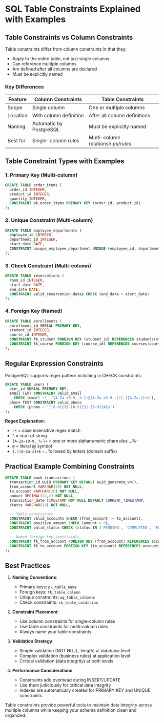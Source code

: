 # SQL Table Constraints Explained with Examples

## Table Constraints vs Column Constraints

Table constraints differ from column constraints in that they:
- Apply to the entire table, not just single columns
- Can reference multiple columns
- Are defined after all columns are declared
- Must be explicitly named

### Key Differences

| Feature            | Column Constraints          | Table Constraints               |
|--------------------|----------------------------|---------------------------------|
| Scope              | Single column              | One or multiple columns         |
| Location           | With column definition     | After all column definitions    |
| Naming             | Automatic by PostgreSQL    | Must be explicitly named        |
| Best for           | Single-column rules        | Multi-column relationships/rules|

## Table Constraint Types with Examples

### 1. Primary Key (Multi-column)
```sql
CREATE TABLE order_items (
  order_id INTEGER,
  product_id INTEGER,
  quantity INTEGER,
  CONSTRAINT pk_order_items PRIMARY KEY (order_id, product_id)
);
```

### 2. Unique Constraint (Multi-column)
```sql
CREATE TABLE employee_departments (
  employee_id INTEGER,
  department_id INTEGER,
  start_date DATE,
  CONSTRAINT unique_employee_department UNIQUE (employee_id, department_id)
);
```

### 3. Check Constraint (Multi-column)
```sql
CREATE TABLE reservations (
  room_id INTEGER,
  start_date DATE,
  end_date DATE,
  CONSTRAINT valid_reservation_dates CHECK (end_date > start_date)
);
```

### 4. Foreign Key (Named)
```sql
CREATE TABLE enrollments (
  enrollment_id SERIAL PRIMARY KEY,
  student_id INTEGER,
  course_id INTEGER,
  CONSTRAINT fk_student FOREIGN KEY (student_id) REFERENCES students(student_id),
  CONSTRAINT fk_course FOREIGN KEY (course_id) REFERENCES courses(course_id)
);
```

## Regular Expression Constraints

PostgreSQL supports regex pattern matching in CHECK constraints:

```sql
CREATE TABLE users (
  user_id SERIAL PRIMARY KEY,
  email TEXT CONSTRAINT valid_email 
    CHECK (email ~* '^[A-Za-z0-9._%-]+@[A-Za-z0-9.-]+[.][A-Za-z]+$'),
  phone TEXT CONSTRAINT valid_phone
    CHECK (phone ~ '^[0-9]{3}-[0-9]{3}-[0-9]{4}$')
);
```

**Regex Explanation:**
- `~*` = case insensitive regex match
- `^` = start of string
- `[A-Za-z0-9._%-]+` = one or more alphanumeric chars plus ._%-
- `@` = literal @ symbol
- `[.][A-Za-z]+$` = . followed by letters (domain suffix)

## Practical Example Combining Constraints

```sql
CREATE TABLE bank_transactions (
  transaction_id UUID PRIMARY KEY DEFAULT uuid_generate_v4(),
  from_account VARCHAR(20) NOT NULL,
  to_account VARCHAR(20) NOT NULL,
  amount DECIMAL(12,2) NOT NULL,
  transaction_date TIMESTAMP NOT NULL DEFAULT CURRENT_TIMESTAMP,
  status VARCHAR(10) NOT NULL,
  
  -- Table constraints
  CONSTRAINT valid_accounts CHECK (from_account != to_account),
  CONSTRAINT positive_amount CHECK (amount > 0),
  CONSTRAINT valid_status CHECK (status IN ('PENDING', 'COMPLETED', 'FAILED')),
  
  -- Named foreign key constraints
  CONSTRAINT fk_from_account FOREIGN KEY (from_account) REFERENCES accounts(account_number),
  CONSTRAINT fk_to_account FOREIGN KEY (to_account) REFERENCES accounts(account_number)
);
```

## Best Practices

1. **Naming Conventions**:
   - Primary keys: `pk_table_name`
   - Foreign keys: `fk_table_column`
   - Unique constraints: `uq_table_columns`
   - Check constraints: `ck_table_condition`

2. **Constraint Placement**:
   - Use column constraints for single-column rules
   - Use table constraints for multi-column rules
   - Always name your table constraints

3. **Validation Strategy**:
   - Simple validation (NOT NULL, length) at database level
   - Complex validation (business rules) at application level
   - Critical validation (data integrity) at both levels

4. **Performance Considerations**:
   - Constraints add overhead during INSERT/UPDATE
   - Use them judiciously for critical data integrity
   - Indexes are automatically created for PRIMARY KEY and UNIQUE constraints

Table constraints provide powerful tools to maintain data integrity across multiple columns while keeping your schema definition clean and organized.